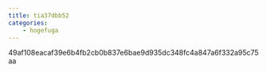 ```yaml
---
title: tia37dbb52
categories:
    - hogefuga
---
```

49af108eacaf39e6b4fb2cb0b837e6bae9d935dc348fc4a847a6f332a95c75aa